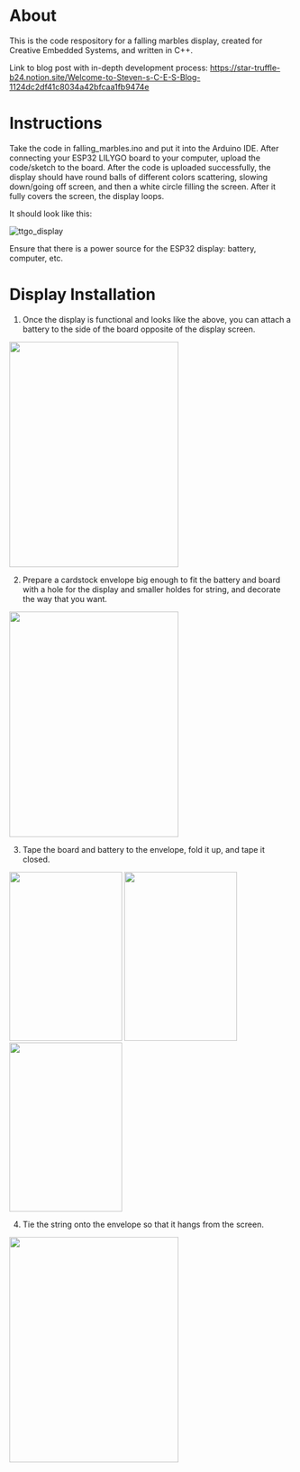 # About
This is the code respository for a falling marbles display, created for Creative Embedded Systems, and written in C++.

Link to blog post with in-depth development process: https://star-truffle-b24.notion.site/Welcome-to-Steven-s-C-E-S-Blog-1124dc2df41c8034a42bfcaa1fb9474e

# Instructions
Take the code in falling_marbles.ino and put it into the Arduino IDE. After connecting your ESP32 LILYGO board to your computer, upload the code/sketch to the board.
After the code is uploaded successfully, the display should have round balls of different colors scattering, slowing down/going off screen, and then a white circle 
filling the screen. After it fully covers the screen, the display loops.

It should look like this: 

![ttgo_display](https://github.com/huangs-nyc/falling-marbles-esp32/blob/9dd9c91e0a2454330561698767850b9a9c17cc93/pictures_gifs/ttgo_display.gif)

Ensure that there is a power source for the ESP32 display: battery, computer, etc.

# Display Installation
1) Once the display is functional and looks like the above, you can attach a battery to the side of the board opposite of the display screen.

<a href="url"><img src="https://github.com/huangs-nyc/falling-marbles-esp32/blob/a68b3388f226019fb707169c2a9eec97c21c5a71/pictures_gifs/battery_board.png" height="400" width="300"></a>

2) Prepare a cardstock envelope big enough to fit the battery and board with a hole for the display and smaller holdes for string, and decorate the way that you want.


<a href="url"><img src="https://github.com/huangs-nyc/falling-marbles-esp32/blob/8175d991538d366b951dc2c3cd182b5d1e919bae/pictures_gifs/envelope.png" height="400" width="300"></a>

3) Tape the board and battery to the envelope, fold it up, and tape it closed.


<a href="url"><img src="https://github.com/huangs-nyc/falling-marbles-esp32/blob/8175d991538d366b951dc2c3cd182b5d1e919bae/pictures_gifs/board_envelope.png" height="300" width="200"></a>
<a href="url"><img src="https://github.com/huangs-nyc/falling-marbles-esp32/blob/8175d991538d366b951dc2c3cd182b5d1e919bae/pictures_gifs/battery_board_envelope.png" height="300" width="200"></a>
<a href="url"><img src="https://github.com/huangs-nyc/falling-marbles-esp32/blob/8175d991538d366b951dc2c3cd182b5d1e919bae/pictures_gifs/wrapped_display.png" height="300" width="200"></a>


4) Tie the string onto the envelope so that it hangs from the screen.


<a href="url"><img src="https://github.com/huangs-nyc/falling-marbles-esp32/blob/a68b3388f226019fb707169c2a9eec97c21c5a71/pictures_gifs/battery_board.png" height="400" width="300"></a>
